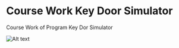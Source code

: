 # Course Work Key Door Simulator
Course Work of Program Key Dor Simulator

![Alt text](http://full/path/to/img.jpg "Optional title")


